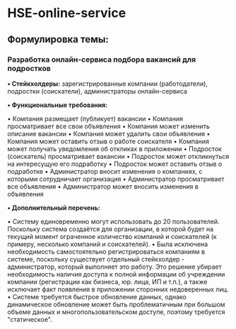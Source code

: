 # HSE-online-service

## Формулировка темы: 
### Разработка онлайн-сервиса подбора вакансий для подростков

**• Стейкхолдеры:** зарегистрированные компании (работодатели), подростки (соискатели), администраторы онлайн-сервиса

**• Функциональные требования:**

• Компания размещает (публикует) вакансии
• Компания просматривает все свои объявления
• Компания может изменить описание вакансии
• Компания может удалить свои объявления
• Компания может оставить отзыв о работе соискателя
• Компания может получать уведомления об откликах в приложении
• Подросток (соискатель) просматривает вакансии
• Подросток может откликнуться на интересущую его подработку
• Подросток может оставить отзыв о подработке
• Администратор вносит изменения о компаниях, с которыми сотрудничает организация
• Администратор просматривает все объявления
• Администратор может вносить изменения в объявления

**• Дополнительный перечень:**

• Систему единовременно могут использовать до 20 пользователей. Поскольку система создаётся для организации, в которой будет на текущий момент ограченное количество компаний и соискателей (к примеру, несколько компаний и соискателей).
• Была исключена необходимость самостоятельно регистрироваться компаниям в системе, поскольку существует отдельный стейкхолдер - администратор, который выполняет это работу. Это решение убирает необходимость наличия доступа к полной информации об учреждении компании (регистрации как бизнеса, юр. лица, ИП и т.п.), а также исключает факт появления в приложении сторонних недоверенных лиц.
• Системе требуется быстрое обновление данных, однако динамическое обновление может быть проблематичным при большом объеме данных и многопользовательском доступе, поэтому требуется "статическое".